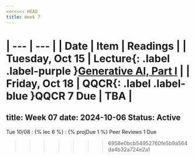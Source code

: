 ```yaml
---
<<<<<<< HEAD
title: Week 7
---
```


| --- | --- |
| Date | Item | Readings |
| Tuesday, Oct 15 | **Lecture**{: .label .label-purple }[Generative AI, Part I](#) |
| Friday, Oct 18 | **QQCR**{: .label .label-blue }QQCR 7 Due | TBA |
=======
title: Week 07
date: 2024-10-06
Status: Active
---

Tue 10/08
: {% lec 6 %}
: {% projDue 1 %} Peer Reviews 1 Due
>>>>>>> 6958e0bcb54952760fe5b9a564da4b32a724e2a1
